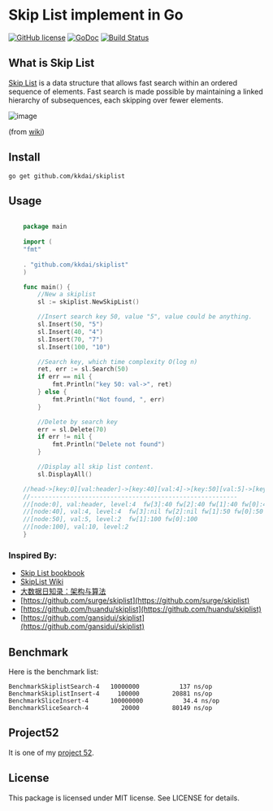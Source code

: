 Skip List implement in Go
==================
[![GitHub license](https://img.shields.io/badge/license-MIT-blue.svg)](https://raw.githubusercontent.com/kkdai/skiplist/master/LICENSE)  [![GoDoc](https://godoc.org/github.com/kkdai/skiplist?status.svg)](https://godoc.org/github.com/kkdai/skiplist)  [![Build Status](https://travis-ci.org/kkdai/skiplist.svg?branch=master)](https://travis-ci.org/kkdai/skiplist)


What is Skip List
---------------

[Skip List](https://en.wikipedia.org/wiki/Skip_list) is a data structure that allows fast search within an ordered sequence of elements. Fast search is made possible by maintaining a linked hierarchy of subsequences, each skipping over fewer elements. 

![image](https://upload.wikimedia.org/wikipedia/commons/thumb/8/86/Skip_list.svg/500px-Skip_list.svg.png)

(from [wiki](https://en.wikipedia.org/wiki/Skip_list))

Install
---------------
`go get github.com/kkdai/skiplist`


Usage
---------------

```go

    package main
    
    import (
	"fmt"
	
	. "github.com/kkdai/skiplist"
    )

    func main() {
        //New a skiplist
        sl := skiplist.NewSkipList()

        //Insert search key 50, value "5", value could be anything.
        sl.Insert(50, "5")
        sl.Insert(40, "4")
        sl.Insert(70, "7")
        sl.Insert(100, "10")

        //Search key, which time complexity O(log n)
        ret, err := sl.Search(50)
        if err == nil {
            fmt.Println("key 50: val->", ret)
        } else {
            fmt.Println("Not found, ", err)
        }

        //Delete by search key
        err = sl.Delete(70)
        if err != nil {
            fmt.Println("Delete not found")
        }

        //Display all skip list content.
        sl.DisplayAll()

    //head->[key:0][val:header]->[key:40][val:4]->[key:50][val:5]->[key:100][val:10]->nil
    //---------------------------------------------------------
    //[node:0], val:header, level:4  fw[3]:40 fw[2]:40 fw[1]:40 fw[0]:40
    //[node:40], val:4, level:4  fw[3]:nil fw[2]:nil fw[1]:50 fw[0]:50
    //[node:50], val:5, level:2  fw[1]:100 fw[0]:100
    //[node:100], val:10, level:2
    }    
```

### Inspired By:

- [Skip List bookbook](http://drum.lib.umd.edu/bitstream/handle/1903/544/CS-TR-2286.1.pdf)
- [SkipList Wiki](https://en.wikipedia.org/wiki/Skip_list)
- [大数据日知录：架构与算法](http://product.dangdang.com/23561651.html)
- [https://github.com/surge/skiplist](https://github.com/surge/skiplist)
- [https://github.com/huandu/skiplist](https://github.com/huandu/skiplist)
- [https://github.com/gansidui/skiplist](https://github.com/gansidui/skiplist)

Benchmark
---------------

Here is the benchmark list:

```
BenchmarkSkiplistSearch-4	10000000	       137 ns/op
BenchmarkSkiplistInsert-4	  100000	     20881 ns/op
BenchmarkSliceInsert-4   	100000000	        34.4 ns/op
BenchmarkSliceSearch-4   	   20000	     80149 ns/op

```


Project52
---------------

It is one of my [project 52](https://github.com/kkdai/project52).


License
---------------

This package is licensed under MIT license. See LICENSE for details.


